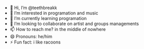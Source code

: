 - 👋 Hi, I’m @teethbreakk
- 👀 I’m interested in programation and music
- 🌱 I’m currently learning programation
- 💞️ I’m looking to collaborate on artist and groups managements
- 📫 How to reach me? in the middle of nowhere
- 😄 Pronouns: he/him
- ⚡ Fun fact: i like racoons

<!---
teethbreakk/teethbreakk is a ✨ special ✨ repository because its `README.md` (this file) appears on your GitHub profile.
You can click the Preview link to take a look at your changes.
--->
